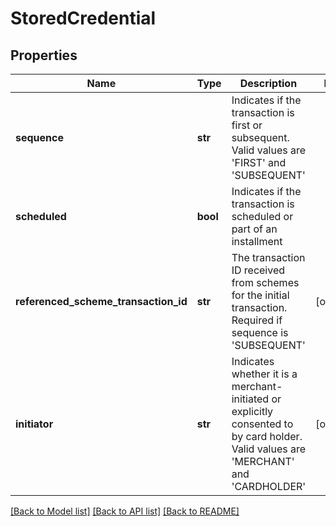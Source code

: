 # StoredCredential

## Properties
Name | Type | Description | Notes
------------ | ------------- | ------------- | -------------
**sequence** | **str** | Indicates if the transaction is first or subsequent. Valid values are &#39;FIRST&#39; and &#39;SUBSEQUENT&#39; | 
**scheduled** | **bool** | Indicates if the transaction is scheduled or part of an installment | 
**referenced_scheme_transaction_id** | **str** | The transaction ID received from schemes for the initial transaction. Required if sequence is &#39;SUBSEQUENT&#39; | [optional] 
**initiator** | **str** | Indicates whether it is a merchant-initiated or explicitly consented to by card holder. Valid values are &#39;MERCHANT&#39; and &#39;CARDHOLDER&#39; | [optional] 

[[Back to Model list]](../README.md#documentation-for-models) [[Back to API list]](../README.md#documentation-for-api-endpoints) [[Back to README]](../README.md)


